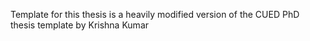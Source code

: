  Template for this thesis is a heavily modified version of the CUED PhD thesis template by Krishna Kumar


